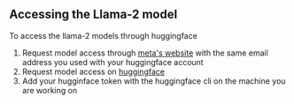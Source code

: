 ## Accessing the Llama-2 model

To access the llama-2 models through huggingface 
1. Request model access through [meta's website](https://ai.meta.com/resources/models-and-libraries/llama-downloads/) with the same email address you used with your huggingface account
2. Request model access on [huggingface](https://huggingface.co/meta-llama/Llama-2-7b-chat-hf)
3. Add your hugginface token with the huggingface cli on the machine you are working on
